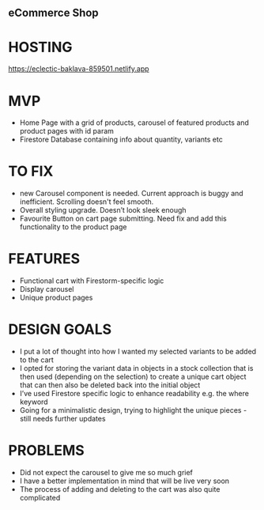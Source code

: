 ## eCommerce Shop

# HOSTING

https://eclectic-baklava-859501.netlify.app

# MVP

* Home Page with a grid of products, carousel of featured products and product pages with id param
* Firestore Database containing info about quantity, variants etc

# TO FIX

- new Carousel component is needed. Current approach is buggy and inefficient. Scrolling doesn't feel smooth.
- Overall styling upgrade. Doesn’t look sleek enough
- Favourite Button on cart page submitting. Need fix and add this functionality to the product page

# FEATURES

* Functional cart with Firestorm-specific logic
* Display carousel
* Unique product pages

# DESIGN GOALS
* I put a lot of thought into how I wanted my selected variants to be added to the cart
* I opted for storing the variant data in objects in a stock collection that is then used (depending on the selection) to create a unique cart object that can then also be deleted back into the initial object
* I’ve used Firestore specific logic to enhance readability e.g. the where keyword
* Going for a minimalistic design, trying to highlight the unique pieces - still needs further updates

# PROBLEMS
* Did not expect the carousel to give me so much grief
* I have a better implementation in mind that will be live very soon
* The process of adding and deleting to the cart was also quite complicated 

